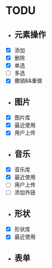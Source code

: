 
# TODU

* ## 元素操作
- [x] 添加
- [x] 删除
- [x] 单选
- [ ] 多选
- [x] 撤销&&重做

* ## 图片
- [x] 图片库
- [x] 最近使用
- [x] 用户上传

* ## 音乐
- [x] 音乐库
- [x] 最近使用
- [ ] 用户上传
- [ ] 添加外链

* ## 形状
- [x] 形状库
- [x] 最近使用

* ## 表单